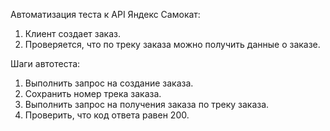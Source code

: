 Автоматизация теста к API Яндекс Самокат:
1. Клиент создает заказ.
2. Проверяется, что по треку заказа можно получить данные о заказе. 

Шаги автотеста:
1. Выполнить запрос на создание заказа. 
2. Сохранить номер трека заказа. 
3. Выполнить запрос на получения заказа по треку заказа. 
4. Проверить, что код ответа равен 200.